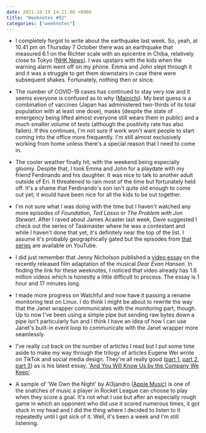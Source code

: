 ```yaml
---
date: 2021-10-19 14:21:00 +0900
title: "Weeknotes #92"
categories: ["weeknotes"]
---
```


- I completely forgot to write about the earthquake last week. So, yeah, at 10.41 pm on Thursday 7 October there was an earthquake that measured 6.1 on the Richter scale with an epicentre in Chiba, relatively close to Tokyo ([NHK News](https://www3.nhk.or.jp/nhkworld/en/news/20211008_02/)). I was upstairs with the kids when the warning alarm went off on my phone. Emma and John slept through it and it was a struggle to get them downstairs in case there were subsequent shakes. Fortunately, nothing then or since.

- The number of COVID-19 cases has continued to stay very low and it seems everyone is confused as to why ([Mainichi](https://mainichi.jp/english/articles/20211018/p2g/00m/0na/026000c)). My best guess is a combination of vaccines (Japan has administered two-thirds of its total population with at least one dose), masks (despite the state of emergency being lifted almost everyone still wears them in public) and a much smaller volume of tests (although the positivity rate has also fallen). If this continues, I'm not sure if work won't want people to start coming into the office more frequently. I'm still almost exclusively working from home unless there's a special reason that I need to come in.

- The cooler weather finally hit, with the weekend being especially gloomy. Despite that, I took Emma and John for a playdate with my friend Ferdinando and his daughter. It was nice to talk to another adult outside of Eri. It threatened to rain most of the time but fortunately held off. It's a shame that Ferdinando's son isn't quite old enough to come out yet; it would have been nice for all the kids to be out together.

- I'm not sure what I was doing with the time but I haven't watched any more episodes of _Foundation_, _Ted Lasso_ or _The Problem with Jon Stewart_. After I raved about James Acaster last week, Dave suggested I check out the series of Taskmaster where he was a contestant and while I haven't done that yet, it's definitely near the top of the list. I assume it's probably geographically gated but the episodes from [that series](https://www.youtube.com/playlist?list=PLRWvNQVqAeWLksz49j1YmlkfgQelECDb0) are available on YouTube.

- I did just remember that Jenny Nicholson published a [video essay](https://www.youtube.com/watch?v=8quWUSZCW5g) on the recently released film adaptation of the musical _Dear Evan Hansen_. In finding the link for these weeknotes, I noticed that video already has 1.6 million videos which is honestly a little difficult to process. The essay is 1 hour and 17 minutes long.

- I made more progress on Watchful and now have it passing a rename monitoring test on Linux. I do think I might be about to rewrite the way that the Janet wrapper communicates with the monitoring part, though. Up to now I've been using a simple pipe but sending raw bytes down a pipe isn't particularly fun and I think I have an idea of how I can use Janet's built-in event loop to communicate with the Janet wrapper more seamlessly.

- I've really cut back on the number of articles I read but I put some time aside to make my way through the trilogy of articles Eugene Wei wrote on TikTok and social media design. They're all really good ([part 1](https://www.eugenewei.com/blog/2020/8/3/tiktok-and-the-sorting-hat), [part 2](https://www.eugenewei.com/blog/2020/9/18/seeing-like-an-algorithm), [part 3](https://www.eugenewei.com/blog/2021/2/15/american-idle)) as is his latest essay, ['And You Will Know Us by the Company We Keep'](https://www.eugenewei.com/blog/2021/9/29/and-you-will-know-us-by-the-company-we-keep).

- A sample of 'We Own the Night' by Al3jandro ([Apple Music](https://music.apple.com/us/album/we-own-the-night/1302403633?i=1302403637)) is one of the snatches of music a player in Rocket League can choose to play when they score a goal. It's not what I use but after an especially rough game in which an opponent who did use it scored numerous times, it got stuck in my head and I did the thing where I decided to listen to it repeatedly until I got sick of it. Well, it's been a week and I'm still listening.

